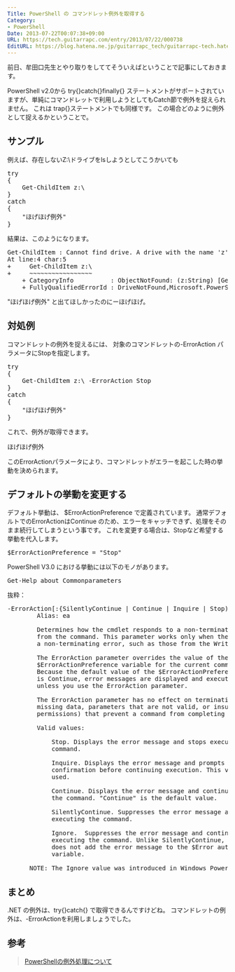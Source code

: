 ```yaml
---
Title: PowerShell の コマンドレット例外を取得する
Category:
- PowerShell
Date: 2013-07-22T00:07:38+09:00
URL: https://tech.guitarrapc.com/entry/2013/07/22/000738
EditURL: https://blog.hatena.ne.jp/guitarrapc_tech/guitarrapc-tech.hatenablog.com/atom/entry/11696248318757675853
---
```


前日、牟田口先生とやり取りをしててそういえばということで記事にしておきます。

PowerShell v2.0から try{}catch{}finally{} ステートメントがサポートされていますが、単純にコマンドレットで利用しようとしてもCatch節で例外を捉えられません。
これは trap{}ステートメントでも同様です。
この場合どのように例外として捉えるかということで。



<h2>サンプル</h2>
例えば、存在しないZ:\ドライブをlsしようとしてこうかいても
<pre class="brush: powershell">
try
{
	Get-ChildItem z:\
}
catch
{
	&quot;ほげほげ例外&quot;
}
</pre>

結果は、このようになります。
<pre class="brush: powershell">
Get-ChildItem : Cannot find drive. A drive with the name 'z' does not exist.
At line:4 char:5
+     Get-ChildItem z:\
+     ~~~~~~~~~~~~~~~~~
	+ CategoryInfo          : ObjectNotFound: (z:String) [Get-ChildItem], DriveNotFoundException
	+ FullyQualifiedErrorId : DriveNotFound,Microsoft.PowerShell.Commands.GetChildItemCommand
</pre>

"ほげほげ例外" と出てほしかったのにーほげほげ。

<h2>対処例</h2>
コマンドレットの例外を捉えるには、 対象のコマンドレットの-ErrorAction パラメータにStopを指定します。
<pre class="brush: powershell">
try
{
	Get-ChildItem z:\ -ErrorAction Stop
}
catch
{
	&quot;ほげほげ例外&quot;
}
</pre>

これで、例外が取得できます。
<pre class="brush: powershell">
ほげほげ例外
</pre>

このErrorActionパラメータにより、コマンドレットがエラーを起こした時の挙動を決められます。

<h2>デフォルトの挙動を変更する</h2>
デフォルト挙動は、 $ErrorActionPreference で定義されています。
通常デフォルトでのErrorActionはContinue のため、エラーをキャッチできず、処理をそのまま続行してしまうという事です。
これを変更する場合は、Stopなど希望する挙動を代入します。
<pre class="brush: powershell">
$ErrorActionPreference = &quot;Stop&quot;
</pre>

PowerShell V3.0 における挙動には以下のモノがあります。
<pre class="brush: powershell">
Get-Help about_Commonparameters
</pre>

抜粋：
<pre class="brush: powershell">
-ErrorAction[:{SilentlyContinue | Continue | Inquire | Stop)]
		Alias: ea

		Determines how the cmdlet responds to a non-terminating error
		from the command. This parameter works only when the command generates
		a non-terminating error, such as those from the Write-Error cmdlet.

		The ErrorAction parameter overrides the value of the
		$ErrorActionPreference variable for the current command.
		Because the default value of the $ErrorActionPreference variable
		is Continue, error messages are displayed and execution continues
		unless you use the ErrorAction parameter.

		The ErrorAction parameter has no effect on terminating errors (such as
		missing data, parameters that are not valid, or insufficient
		permissions) that prevent a command from completing successfully.

		Valid values:

			Stop. Displays the error message and stops executing the
			command.

			Inquire. Displays the error message and prompts you for
			confirmation before continuing execution. This value is rarely
			used.

			Continue. Displays the error message and continues executing
			the command. &quot;Continue&quot; is the default value.

			SilentlyContinue. Suppresses the error message and continues
			executing the command.

			Ignore.  Suppresses the error message and continues
			executing the command. Unlike SilentlyContinue, Ignore
			does not add the error message to the $Error automatic
			variable.

	  NOTE: The Ignore value was introduced in Windows PowerShell 3.0.
</pre>

<h2>まとめ</h2>
.NET の例外は、try{}catch{} で取得できるんですけどね。
コマンドレットの例外は、-ErrorActionを利用しましょうでした。

<h2>参考</h2>
<blockquote><a href="http://social.technet.microsoft.com/Forums/ja-JP/6fa69292-7725-4108-abc0-8c87b3b95bd0/powershell" target="_blank">PowerShellの例外処理について</a></blockquote>
